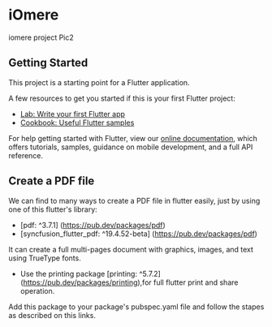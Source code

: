 # iOmere

iomere project Pic2

## Getting Started

This project is a starting point for a Flutter application.

A few resources to get you started if this is your first Flutter project:

- [Lab: Write your first Flutter app](https://flutter.dev/docs/get-started/codelab)
- [Cookbook: Useful Flutter samples](https://flutter.dev/docs/cookbook)

For help getting started with Flutter, view our
[online documentation](https://flutter.dev/docs), which offers tutorials,
samples, guidance on mobile development, and a full API reference.

## Create a PDF file 
We can find to many ways to create a PDF file in flutter easily, just by using one of 
this flutter's library:

- [pdf: ^3.7.1] (https://pub.dev/packages/pdf)
- [syncfusion_flutter_pdf: ^19.4.52-beta] (https://pub.dev/packages/pdf)
  
It can create a full multi-pages document with graphics, images, and text using TrueType fonts.

- Use the printing package [printing: ^5.7.2] (https://pub.dev/packages/printing),for full flutter 
print and share operation.

Add this package to your package's pubspec.yaml file and follow the stapes as described 
on this links.
